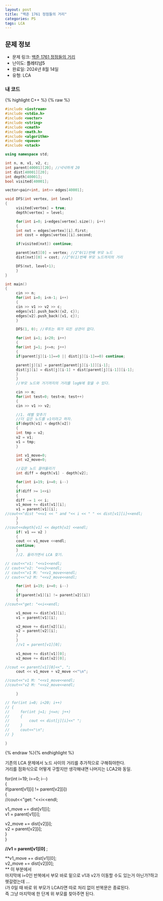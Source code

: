 ```yaml
---
layout: post
title: "백준 1761 정점들의 거리"
categories: PS
tags: LCA
---
```


## 문제 정보
- 문제 링크: [백준 1761 정점들의 거리](https://www.acmicpc.net/problem/1761)
- 난이도: <span style="color:#000000">플레티넘5</span>
- 완료일: 2024년 8월 14일
- 유형: LCA

### 내 코드

{% highlight C++ %} {% raw %}
```C++
#include <iostream>
#include <stdio.h>
#include <vector>
#include <string>
#include <cmath>
#include <math.h>
#include <algorithm>
#include <queue>
#include <stack>

using namespace std;

int n, m, v1, v2, c;
int parent[40001][20]; //넉넉하게 20
int dist[40001][20]; 
int depth[40001];
bool visited[40001];

vector<pair<int, int>> edges[40001];

void DFS(int vertex, int level)
{
	 visited[vertex] = true;
	 depth[vertex] = level;

	 for(int i=0; i<edges[vertex].size(); i++)
	 {
	 int nxt = edges[vertex][i].first;
	 int cost = edges[vertex][i].second;

	 if(visited[nxt]) continue;

	 parent[nxt][0] = vertex; //2^0(1)번째 부모 노드
	 dist[nxt][0] = cost; //2^0(1)번째 부모 노드까지의 거리

	 DFS(nxt, level+1);
	 }
}

int main()
{   
	 cin >> n;
	 for(int i=0; i<n-1; i++)
	 {
	 cin >> v1 >> v2 >> c;
	 edges[v1].push_back({v2, c});
	 edges[v2].push_back({v1, c});
	 }

	 DFS(1, 0); //루트는 뭐가 되든 상관이 없다.

	 for(int i=1; i<20; i++)
	 {
	 for(int j=1; j<=n; j++)
	 {
	 if(parent[j][i-1]==0 || dist[j][i-1]==0) continue;

	 parent[j][i] = parent[parent[j][i-1]][i-1];
	 dist[j][i] = dist[j][i-1] + dist[parent[j][i-1]][i-1];
	 }
	 }
	 //부모 노드와 거기까지의 거리를 logN에 찾을 수 있다.

	 cin >> m;
	 for(int test=0; test<m; test++)
	 {
	 cin >> v1 >> v2;

	 //1. 레벨 맞추기
	 //더 깊은 노드를 v1이라고 하자.
	 if(depth[v1] < depth[v2])
	 {
	 int tmp = v2;
	 v2 = v1;
	 v1 = tmp;
	 }

	 int v1_move=0;
	 int v2_move=0;

	 //깊은 노드 끌어올리기
	 int diff = depth[v1] - depth[v2];

	 for(int i=19; i>=0; i--)
	 {
	 if(diff >= 1<<i)
	 {
	 diff -= 1 << i;
	 v1_move += dist[v1][i];
	 v1 = parent[v1][i];
//cout<<"dist "<<v1 << " and "<< i << " " << dist[v1][i]<<endl;                
	 }
	 }
//cout<<depth[v1] << depth[v2] <<endl;
	 if( v1 == v2 )
	 {
	 cout << v1_move <<endl;
	 continue;
	 }
	 //2. 올라가면서 LCA 찾기.

// cout<<"v1: "<<v1<<endl;
// cout<<"v2: "<<v2<<endl;
// cout<<"v1 M: "<<v1_move<<endl;
// cout<<"v2 M: "<<v2_move<<endl;

	 for(int i=19; i>=0; i--)
	 {
	 if(parent[v1][i] != parent[v2][i])
	 {
//cout<<"get: "<<i<<endl;

	 v1_move += dist[v1][i];
	 v1 = parent[v1][i];

	 v2_move += dist[v2][i];
	 v2 = parent[v2][i];
	 }
	 }
	 //v1 = parent[v1][0];
	 
	 v1_move += dist[v1][0];
	 v2_move += dist[v2][0];

//cout << parent[v1][0]<<", ";
	 cout << v1_move + v2_move <<"\n";

//cout<<"v1 M: "<<v1_move<<endl;
//cout<<"v2 M: "<<v2_move<<endl;

	 }

// for(int i=0; i<20; i++)
// {
//     for(int j=1; j<=n; j++)
//     {
//         cout << dist[j][i]<<" ";
//     }
//     cout<<"\n";
// }

}
```
{% endraw %}{% endhighlight %}

기존의 LCA 문제에서 노드 사이의 거리를 추가적으로 구해줘야한다.  
거리를 점화식으로 어떻게 구할지만 생각해내면 나머지는 LCA2와 동일.  

for(int i=19; i>=0; i--)  
{  
if(parent[v1][i] != parent[v2][i])  
{  
//cout<<"get: "<<i<<endl;  
  
v1_move += dist[v1][i];  
v1 = parent[v1][i];  
  
v2_move += dist[v2][i];  
v2 = parent[v2][i];  
}  
}  
  
**//v1 = parent[v1][0]** ;  
  
  
**v1_move += dist[v1][0];  
v2_move += dist[v2][0];  
** 이 부분에서   
마지막에 i=0인 반복에서 부모 바로 밑으로 v1과 v2가 이동할 수도 있는거 아닌가?하고 헷갈렸는데 …  
i가 0일 때 바로 위 부모가 LCA라면 따로 처리 없이 반복문은 종료된다.  
즉 그냥 마지막에 한 단계 위 부모를 찾아주면 된다.  
  

